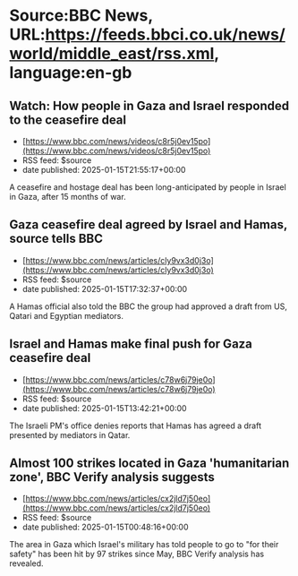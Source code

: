 # Source:BBC News, URL:https://feeds.bbci.co.uk/news/world/middle_east/rss.xml, language:en-gb

## Watch: How people in Gaza and Israel responded to the ceasefire deal
 - [https://www.bbc.com/news/videos/c8r5j0ev15po](https://www.bbc.com/news/videos/c8r5j0ev15po)
 - RSS feed: $source
 - date published: 2025-01-15T21:55:17+00:00

A ceasefire and hostage deal has been long-anticipated by people in Israel in Gaza, after 15 months of war.

## Gaza ceasefire deal agreed by Israel and Hamas, source tells BBC
 - [https://www.bbc.com/news/articles/cly9vx3d0j3o](https://www.bbc.com/news/articles/cly9vx3d0j3o)
 - RSS feed: $source
 - date published: 2025-01-15T17:32:37+00:00

A Hamas official also told the BBC the group had approved a draft from US, Qatari and Egyptian mediators.

## Israel and Hamas make final push for Gaza ceasefire deal
 - [https://www.bbc.com/news/articles/c78w6j79je0o](https://www.bbc.com/news/articles/c78w6j79je0o)
 - RSS feed: $source
 - date published: 2025-01-15T13:42:21+00:00

The Israeli PM's office denies reports that Hamas has agreed a draft presented by mediators in Qatar.

## Almost 100 strikes located in Gaza 'humanitarian zone', BBC Verify analysis suggests
 - [https://www.bbc.com/news/articles/cx2jld7j50eo](https://www.bbc.com/news/articles/cx2jld7j50eo)
 - RSS feed: $source
 - date published: 2025-01-15T00:48:16+00:00

The area in Gaza which Israel's military has told people to go to "for their safety" has been hit by 97 strikes since May, BBC Verify analysis has revealed.


